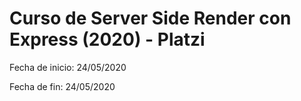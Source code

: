# Curso de Server Side Render con Express (2020) - Platzi

Fecha de inicio: 24/05/2020

Fecha de fin: 24/05/2020
